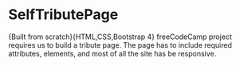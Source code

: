 # SelfTributePage
{Built from scratch}{HTML,CSS,Bootstrap 4} freeCodeCamp project requires us to build a tribute page. The page has to include required attributes, elements, and most of all the site has be responsive. 
